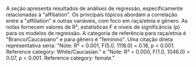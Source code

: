 A seção apresenta resultados de análises de regressão, especificamente relacionadas à "affiliation". Os principais tópicos abordam a correlação entre a "affiliation" e outras variáveis, com foco em raça/etnia e gênero. As notas fornecem valores de R², estatísticas F e níveis de significância (p) para os modelos de regressão. A categoria de referência para raça/etnia é "Branco/Caucasiano" e para gênero é "feminino". Uma citação direta representativa seria: "Note: R² = 0.001, F(5.0, 1118.0) = 0.18, p < 0.001. Reference category: White/Caucasian." e "Note: R² = 0.000, F(1.0, 1046.0) = 0.07, p < 0.001. Reference category: female."